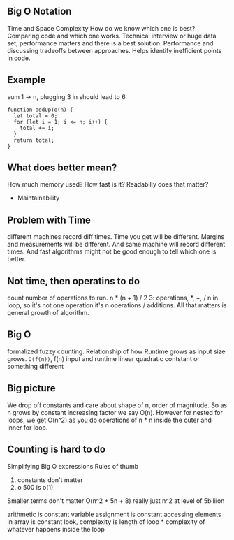 ## Big O Notation

Time and Space Complexity
How do we know which one is best?
Comparing code and which one works.
Technical interview or huge data set, performance matters and there is a best solution. Performance and discussing tradeoffs between approaches. Helps identify inefficient points in code.

## Example
sum 1 -> n, plugging 3 in should lead to 6.

```
function addUpTo(n) {
  let total = 0;
  for (let i = 1; i <= n; i++) {
    total += i;
  }
  return total;
}
```

## What does better mean?
How much memory used?
How fast is it?
Readabiliy does that matter?
- Maintainability

## Problem with Time
different machines record diff times. Time you get will be different. Margins and measurements will be different. And same machine will record different times. And fast algorithms might not be good enough to tell which one is better.

## Not time, then operatins to do
count number of operations to run.
n * (n + 1) / 2
3: operations, *, +, /
n in loop, so it's not one operation it's n operations / additions.
All that matters is general growth of algorithm.

## Big O
formalized fuzzy counting. Relationship of how Runtime grows as input size grows.
`O(f(n))`, f(n) input and runtime
linear
quadratic
contstant
or something different

## Big picture
We drop off constants and care about shape of n, order of magnitude. So as n grows by constant increasing factor we say O(n). However for nested for loops, we get O(n^2) as you do operations of n * n inside the outer and inner for loop.

## Counting is hard to do
Simplifying Big O expressions
Rules of thumb
1) constants don't matter
2) o 500 is o(1)

Smaller terms don't matter
O(n^2 + 5n + 8)
really just n^2 at level of 5biliion

arithmetic is constant
variable assignment is constant
accessing elements in array is constant
look, complexity is length of loop * complexity of whatever happens inside the loop




